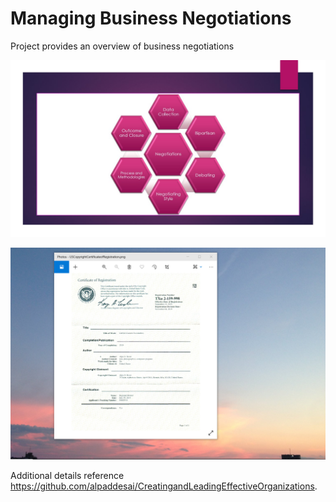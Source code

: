# Managing Business Negotiations

Project provides an overview of business negotiations 

![image](slide.jpg)

![image](USCopyrightCertificate.png)

Additional details reference https://github.com/alpaddesai/CreatingandLeadingEffectiveOrganizations.

